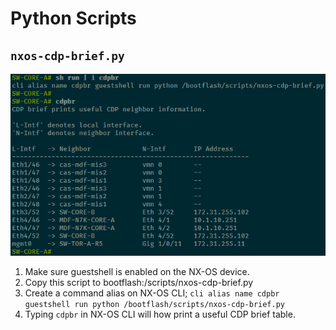 # Python Scripts

## `nxos-cdp-brief.py`

![cdp-brief-screenshot](../assets/nxos-cdp-brief.png)

1. Make sure guestshell is enabled on the NX-OS device.
2. Copy this script to bootflash:/scripts/nxos-cdp-brief.py
3. Create a command alias on NX-OS CLI;
   `cli alias name cdpbr guestshell run python /bootflash/scripts/nxos-cdp-brief.py`
4. Typing `cdpbr` in NX-OS CLI will how print a useful CDP brief table.